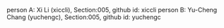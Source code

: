 person A: Xi Li (xiccli), Section:005, github id: xiccli
person B: Yu-Cheng Chang (yuchengc), Section:005, github id: yuchengc
